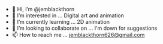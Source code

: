 - 👋 Hi, I’m @jemblackthorn
- 👀 I’m interested in ... Digital art and animation
- 🌱 I’m currently learning ... 2D animation
- 💞️ I’m looking to collaborate on ... I'm down for suggestions
- 📫 How to reach me ... jemblackthorn626@gmail.com

<!---
jemblackthorn/jemblackthorn is a ✨ special ✨ repository because its `README.md` (this file) appears on your GitHub profile.
You can click the Preview link to take a look at your changes.
--->
